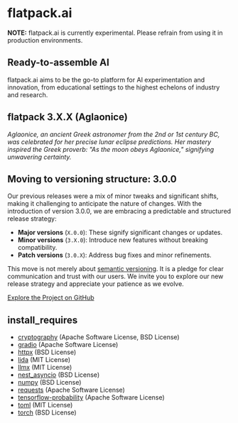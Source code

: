# flatpack.ai

**NOTE:** flatpack.ai is currently experimental. Please refrain from using it in production environments.

## Ready-to-assemble AI

flatpack.ai aims to be the go-to platform for AI experimentation and innovation, from educational settings to the
highest echelons of industry and research.

## flatpack 3.X.X (Aglaonice)

*Aglaonice, an ancient Greek astronomer from the 2nd or 1st century BC, was celebrated for her precise lunar eclipse
predictions. Her mastery inspired the Greek proverb: "As the moon obeys Aglaonice," signifying unwavering certainty.*

## Moving to versioning structure: 3.0.0

Our previous releases were a mix of minor tweaks and significant shifts, making it challenging to anticipate the nature
of changes. With the introduction of version 3.0.0, we are embracing a predictable and structured release strategy:

- **Major versions** (`X.0.0`): These signify significant changes or updates.
- **Minor versions** (`3.X.0`): Introduce new features without breaking compatibility.
- **Patch versions** (`3.0.X`): Address bug fixes and minor refinements.

This move is not merely about [semantic versioning](https://semver.org/). It is a pledge for clear communication and
trust with our users. We invite you to explore our new release strategy and appreciate your patience as we evolve.

[Explore the Project on GitHub](https://github.com/romlingroup/flatpack-ai)

## install_requires

- [cryptography](https://pypi.org/project/cryptography/) (Apache Software License, BSD License)
- [gradio](https://pypi.org/project/gradio/) (Apache Software License)
- [httpx](https://pypi.org/project/httpx/) (BSD License)
- [lida](https://pypi.org/project/lida/) (MIT License)
- [llmx](https://pypi.org/project/llmx/) (MIT License)
- [nest_asyncio](https://pypi.org/project/nest-asyncio/) (BSD License)
- [numpy](https://pypi.org/project/numpy/) (BSD License)
- [requests](https://pypi.org/project/requests/) (Apache Software License)
- [tensorflow-probability](https://pypi.org/project/tensorflow-probability/) (Apache Software License)
- [toml](https://pypi.org/project/toml/) (MIT License)
- [torch](https://pypi.org/project/torch/) (BSD License)
